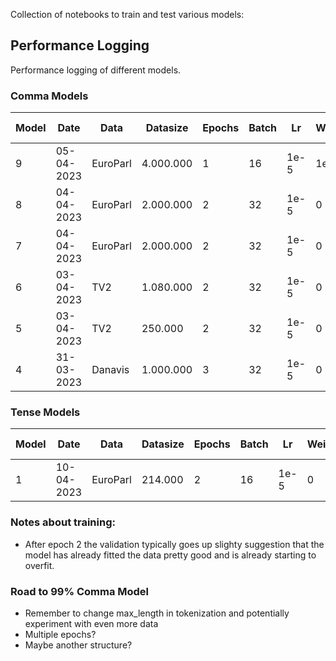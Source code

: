 Collection of notebooks to train and test various models:

## Performance Logging
Performance logging of different models.
### Comma Models
Model | Date | Data | Datasize | Epochs | Batch | Lr | Weight | Scope | Test accuracy | Test F1 
--- | --- | --- | --- | --- | --- | --- | --- | --- | --- | ---
9 | 05-04-2023 | EuroParl | 4.000.000 | 1 | 16 | 1e-5 | 1e-4 | 5-5 | **98.09%** | **0.931**
8 | 04-04-2023 | EuroParl | 2.000.000 | 2 | 32 | 1e-5 | 0 | 10-10 | 97.41% | 0.905
7 | 04-04-2023 | EuroParl | 2.000.000 | 2 | 32 | 1e-5 | 0 | 5-5 | 97.64% | 0.915
6 | 03-04-2023 | TV2 | 1.080.000 | 2 | 32 | 1e-5 | 0 | 3-3 | 97,43% | x
5 | 03-04-2023 | TV2 | 250.000 | 2 | 32 | 1e-5 | 0 | 3-3 | 96,69% | x
4 | 31-03-2023 | Danavis | 1.000.000 | 3 | 32 | 1e-5 | 0 | 3-3 | 94.19% | 0.83

### Tense Models
Model | Date | Data | Datasize | Epochs | Batch | Lr | Weight | Scope | Test accuracy | Test F1 
--- | --- | --- | --- | --- | --- | --- | --- | --- | --- | ---
1 | 10-04-2023 | EuroParl | 214.000 | 2 | 16 | 1e-5 | 0 | 5-5 | --- | ---

### Notes about training:
- After epoch 2 the validation typically goes up slighty suggestion that the model has already fitted the data pretty good and is already starting to overfit.

### Road to 99% Comma Model
- Remember to change max_length in tokenization and potentially experiment with even more data
- Multiple epochs?
- Maybe another structure?
